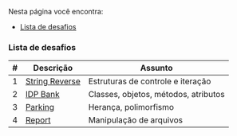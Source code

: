 Nesta página você encontra:
* [Lista de desafios](#lista-de-desafios)


### Lista de desafios

|#|Descrição|Assunto|
|---|---|---|
| 1 | [String Reverse](./01-reverse/) | Estruturas de controle e iteração |
| 2 | [IDP Bank](./02-bank/) | Classes, objetos, métodos, atributos |
| 3 | [Parking](./03-parking/) | Herança, polimorfismo |
| 4 | [Report](./04-report/) | Manipulação de arquivos |
